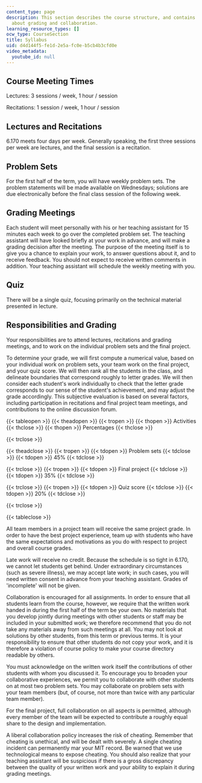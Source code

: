 ```yaml
---
content_type: page
description: This section describes the course structure, and contains information
  about grading and collaboration.
learning_resource_types: []
ocw_type: CourseSection
title: Syllabus
uid: d4d144f5-fe1d-2e5a-fc0e-b5cb4b3cfd0e
video_metadata:
  youtube_id: null
---
```


Course Meeting Times
--------------------

Lectures: 3 sessions / week, 1 hour / session

Recitations: 1 session / week, 1 hour / session

Lectures and Recitations
------------------------

6.170 meets four days per week. Generally speaking, the first three sessions per week are lectures, and the final session is a recitation.

Problem Sets
------------

For the first half of the term, you will have weekly problem sets. The problem statements will be made available on Wednesdays; solutions are due electronically before the final class session of the following week.

Grading Meetings
----------------

Each student will meet personally with his or her teaching assistant for 15 minutes each week to go over the completed problem set. The teaching assistant will have looked briefly at your work in advance, and will make a grading decision after the meeting. The purpose of the meeting itself is to give you a chance to explain your work, to answer questions about it, and to receive feedback. You should not expect to receive written comments in addition. Your teaching assistant will schedule the weekly meeting with you.

Quiz
----

There will be a single quiz, focusing primarily on the technical material presented in lecture.

Responsibilities and Grading
----------------------------

Your responsibilities are to attend lectures, recitations and grading meetings, and to work on the individual problem sets and the final project.

To determine your grade, we will first compute a numerical value, based on your individual work on problem sets, your team work on the final project, and your quiz score. We will then rank all the students in the class, and delineate boundaries that correspond roughly to letter grades. We will then consider each student's work individually to check that the letter grade corresponds to our sense of the student's achievement, and may adjust the grade accordingly. This subjective evaluation is based on several factors, including participation in recitations and final project team meetings, and contributions to the online discussion forum.

{{< tableopen >}}
{{< theadopen >}}
{{< tropen >}}
{{< thopen >}}
Activities
{{< thclose >}}
{{< thopen >}}
Percentages
{{< thclose >}}

{{< trclose >}}

{{< theadclose >}}
{{< tropen >}}
{{< tdopen >}}
Problem sets
{{< tdclose >}}
{{< tdopen >}}
45%
{{< tdclose >}}

{{< trclose >}}
{{< tropen >}}
{{< tdopen >}}
Final project
{{< tdclose >}}
{{< tdopen >}}
35%
{{< tdclose >}}

{{< trclose >}}
{{< tropen >}}
{{< tdopen >}}
Quiz score
{{< tdclose >}}
{{< tdopen >}}
20%
{{< tdclose >}}

{{< trclose >}}

{{< tableclose >}}

All team members in a project team will receive the same project grade. In order to have the best project experience, team up with students who have the same expectations and motivations as you do with respect to project and overall course grades.

Late work will receive no credit. Because the schedule is so tight in 6.170, we cannot let students get behind. Under extraordinary circumstances (such as severe illness), we may accept late work; in such cases, you will need written consent in advance from your teaching assistant. Grades of 'incomplete' will not be given.

Collaboration is encouraged for all assignments. In order to ensure that all students learn from the course, however, we require that the written work handed in during the first half of the term be your own. No materials that you develop jointly during meetings with other students or staff may be included in your submitted work; we therefore recommend that you do not take any materials away from such meetings at all. You may not look at solutions by other students, from this term or previous terms. It is your responsibility to ensure that other students do not copy your work, and it is therefore a violation of course policy to make your course directory readable by others.

You must acknowledge on the written work itself the contributions of other students with whom you discussed it. To encourage you to broaden your collaborative experiences, we permit you to collaborate with other students on at most two problem sets. You may collaborate on problem sets with your team members (but, of course, not more than twice with any particular team member).

For the final project, full collaboration on all aspects is permitted, although every member of the team will be expected to contribute a roughly equal share to the design and implementation.

A liberal collaboration policy increases the risk of cheating. Remember that cheating is unethical, and will be dealt with severely. A single cheating incident can permanently mar your MIT record. Be warned that we use technological means to expose cheating. You should also realize that your teaching assistant will be suspicious if there is a gross discrepancy between the quality of your written work and your ability to explain it during grading meetings.